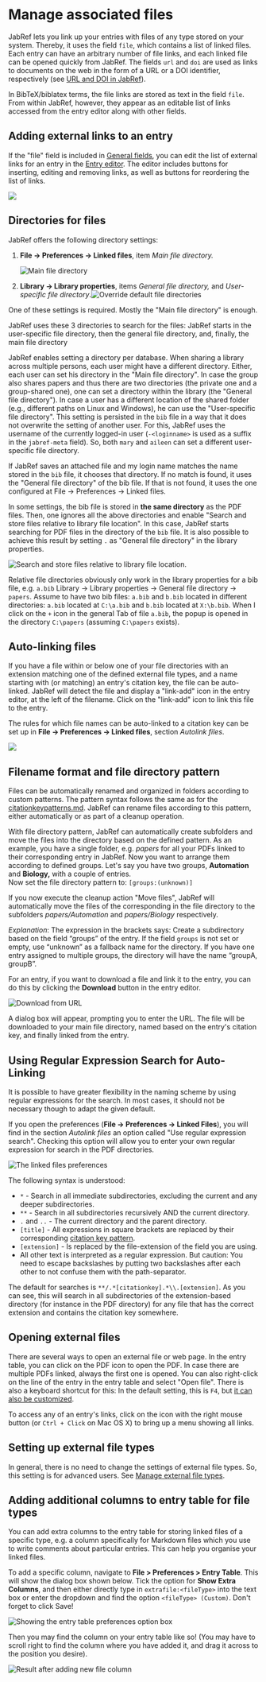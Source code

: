 # Manage associated files

JabRef lets you link up your entries with files of any type stored on your system. Thereby, it uses the field `file`, which contains a list of linked files. Each entry can have an arbitrary number of file links, and each linked file can be opened quickly from JabRef. The fields `url` and `doi` are used as links to documents on the web in the form of a URL or a DOI identifier, respectively (see [URL and DOI in JabRef](../advanced/externalfiles.md)).

In BibTeX/biblatex terms, the file links are stored as text in the field `file`. From within JabRef, however, they appear as an editable list of links accessed from the entry editor along with other fields.

## Adding external links to an entry

If the "file" field is included in [General fields](../setup/generalfields.md), you can edit the list of external links for an entry in the [Entry editor](../advanced/entryeditor/). The editor includes buttons for inserting, editing and removing links, as well as buttons for reordering the list of links.

![](../.gitbook/assets/jabref-entryeditor-files.png)

## Directories for files

JabRef offers the following directory settings:

1. **File → Preferences → Linked files**, item _Main file directory._

    <img src="../.gitbook/assets/preferences-linkedfiles-5.2.png" alt="Main file directory" data-size="original">
2. **Library → Library properties**, items _General file directory,_ and _User-specific file directory_.![Override default file directories](../.gitbook/assets/jabref-lib-properties.png)

One of these settings is required. Mostly the "Main file directory" is enough.

JabRef uses these 3 directories to search for the files: JabRef starts in the user-specific file directory, then the general file directory, and, finally, the main file directory​

JabRef enables setting a directory per database. When sharing a library across multiple persons, each user might have a different directory. Either, each user can set his directory in the "Main file directory". In case the group also shares papers and thus there are two directories (the private one and a group-shared one), one can set a directory within the library (the "General file directory"). In case a user has a different location of the shared folder (e.g., different paths on Linux and Windows), he can use the "User-specific file directory". This setting is persisted in the `bib` file in a way that it does not overwrite the setting of another user. For this, JabRef uses the username of the currently logged-in user (`-<loginname>` is used as a suffix in the `jabref-meta` field). So, both `mary` and `aileen` can set a different user-specific file directory.

If JabRef saves an attached file and my login name matches the name stored in the `bib` file, it chooses that directory. If no match is found, it uses the "General file directory" of the bib file. If that is not found, it uses the one configured at File → Preferences → Linked files.

In some settings, the bib file is stored in **the same directory** as the PDF files. Then, one ignores all the above directories and enable "Search and store files relative to library file location". In this case, JabRef starts searching for PDF files in the directory of the `bib` file. It is also possible to achieve this result by setting `.` as "General file directory" in the library properties.

![Search and store files relative to library file location](<../.gitbook/assets/preferences-file-searchandstoreforfilesrelativetolibraryfilelocation.png>).

Relative file directories obviously only work in the library properties for a bib file, e.g. `a.bib` Library → Library properties → General file directory → `papers`. Assume to have two bib files: `a.bib` and `b.bib` located in different directories: `a.bib` located at `C:\a.bib` and `b.bib` located at `X:\b.bib`. When I click on the `+` icon in the general Tab of file `a.bib`, the popup is opened in the directory `C:\papers` (assuming `C:\papers` exists).

## Auto-linking files

If you have a file within or below one of your file directories with an extension matching one of the defined external file types, and a name starting with (or matching) an entry's citation key, the file can be auto-linked. JabRef will detect the file and display a "link-add" icon in the entry editor, at the left of the filename. Click on the "link-add" icon to link this file to the entry.

The rules for which file names can be auto-linked to a citation key can be set up in **File → Preferences → Linked files**, section _Autolink files_.

![](../.gitbook/assets/preferences-linkedfiles-5.2.png)

## Filename format and file directory pattern

Files can be automatically renamed and organized in folders according to custom patterns. The pattern syntax follows the same as for the [citationkeypatterns.md](../setup/citationkeypatterns.md "mention"). JabRef can rename files according to this pattern, either automatically or as part of a cleanup operation.

With file directory pattern, JabRef can automatically create subfolders and move the files into the directory based on the defined pattern. As an example, you have a single folder, e.g. _papers_ for all your PDFs linked to their corresponding entry in JabRef. Now you want to arrange them according to defined groups. Let's say you have two groups, **Automation** and **Biology,** with a couple of entries.\
Now set the file directory pattern to: `[groups:(unknown)]`

If you now execute the cleanup action "Move files", JabRef will automatically move the files of the corresponding in the file directory to the subfolders _papers/Automation_ and _papers/Biology_ respectively.

_Explanation_: The expression in the brackets says: Create a subdirectory based on the field “groups” of the entry. If the field `groups` is not set or empty, use “unknown” as a fallback name for the directory. If you have one entry assigned to multiple groups, the directory will have the name “groupA, groupB”.

For an entry, if you want to download a file and link it to the entry, you can do this by clicking the **Download** button in the entry editor.

![Download from URL](../.gitbook/assets/entryeditor-general-downloadfilefromurl.png)

A dialog box will appear, prompting you to enter the URL. The file will be downloaded to your main file directory, named based on the entry's citation key, and finally linked from the entry.

## Using Regular Expression Search for Auto-Linking

It is possible to have greater flexibility in the naming scheme by using regular expressions for the search. In most cases, it should not be necessary though to adapt the given default.

If you open the preferences (**File → Preferences → Linked Files**), you will find in the section _Autolink files_ an option called "Use regular expression search". Checking this option will allow you to enter your own regular expression for search in the PDF directories.

![The linked files preferences](../.gitbook/assets/preferences-linkedfiles-5.2.png)

The following syntax is understood:

* `*` - Search in all immediate subdirectories, excluding the current and any deeper subdirectories.
* `**` - Search in all subdirectories recursively AND the current directory.
* `.` and `..` - The current directory and the parent directory.
* `[title]` - All expressions in square brackets are replaced by their corresponding [citation key pattern](../setup/citationkeypatterns.md#citation-key-patterns).
* `[extension]` - Is replaced by the file-extension of the field you are using.
* All other text is interpreted as a regular expression. But caution: You need to escape backslashes by putting two backslashes after each other to not confuse them with the path-separator.

The default for searches is `**/.*[citationkey].*\\.[extension]`. As you can see, this will search in all subdirectories of the extension-based directory (for instance in the PDF directory) for any file that has the correct extension and contains the citation key somewhere.

## Opening external files

There are several ways to open an external file or web page. In the entry table, you can click on the PDF icon to open the PDF. In case there are multiple PDFs linked, always the first one is opened. You can also right-click on the line of the entry in the entry table and select "Open file". There is also a keyboard shortcut for this: In the default setting, this is `F4`, but [it can also be customized](../setup/customkeybindings.md).

To access any of an entry's links, click on the icon with the right mouse button (or `Ctrl + Click` on Mac OS X) to bring up a menu showing all links.

## Setting up external file types

In general, there is no need to change the settings of external file types. So, this setting is for advanced users. See [Manage external file types](../setup/externalfiletypes.md).

## Adding additional columns to entry table for file types

You can add extra columns to the entry table for storing linked files of a specific type, e.g. a column specifically for Markdown files which you use to write comments about particular entries. This can help you organise your linked files. 

To add a specific column, navigate to **File > Preferences > Entry Table**. This will show the dialog box shown below. Tick the option for **Show Extra Columns**, and then either directly type in `extrafile:<fileType>` into the text box or enter the dropdown and find the option `<fileType> (Custom)`. Don't forget to click Save!

![Showing the entry table preferences option box](../.gitbook/assets/extrafile-column-1.png)

Then you may find the column on your entry table like so! (You may have to scroll right to find the column where you have added it, and drag it across to the position you desire).

![Result after adding new file column](../.gitbook/assets/extrafile-column-2.png)